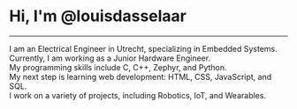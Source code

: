 <!DOCTYPE html>
<html>
<body>
  <h1>Hi, I'm @louisdasselaar</h1>
  <hr />
  <p>
    I am an Electrical Engineer in Utrecht, specializing in Embedded Systems. Currently, I am working as a Junior Hardware Engineer.<br />
    My programming skills include C, C++, Zephyr, and Python. <br />
    My next step is learning web development: HTML, CSS, JavaScript, and SQL.<br />
    I work on a variety of projects, including Robotics, IoT, and Wearables.<br />
  </p>
</body>
</html>
